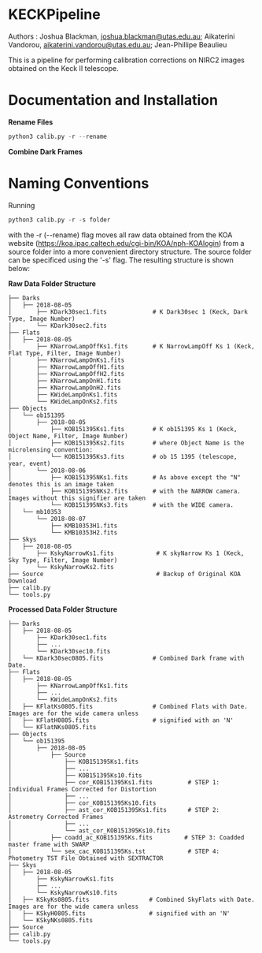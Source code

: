 # KECKPipeline

Authors : Joshua Blackman, joshua.blackman@utas.edu.au;
	      Aikaterini Vandorou, aikaterini.vandorou@utas.edu.au;
	      Jean-Phillipe Beaulieu

This is a pipeline for performing calibration corrections on NIRC2 images obtained on the Keck II telescope.

# Documentation and Installation

**Rename Files** 
```python
python3 calib.py -r --rename
```
**Combine Dark Frames**

# Naming Conventions

Running

```python
python3 calib.py -r -s folder 
```

with the -r (--rename) flag moves all raw data obtained from the KOA website (https://koa.ipac.caltech.edu/cgi-bin/KOA/nph-KOAlogin) from a source folder into a more convenient directory structure. The source folder can be specificed using the '-s' flag. The resulting structure is shown below:

**Raw Data Folder Structure**
    
    ├── Darks 
    │   ├── 2018-08-05                
    │       ├── KDark30sec1.fits             # K Dark30sec 1 (Keck, Dark Type, Image Number)
    │       └── KDark30sec2.fits 
    ├── Flats               
    │   ├── 2018-08-05                
    │       ├── KNarrowLampOffKs1.fits       # K NarrowLampOff Ks 1 (Keck, Flat Type, Filter, Image Number)
    │       ├── KNarrowLampOnKs1.fits
    │       ├── KNarrowLampOffH1.fits  
    │       ├── KNarrowLampOffH2.fits  
    │       ├── KNarrowLampOnH1.fits 
    │       ├── KNarrowLampOnH2.fits      
    │       ├── KWideLampOnKs1.fits
    │       └── KWideLampOnKs2.fits 
    ├── Objects               
    │   └── ob151395          
    │       ├── 2018-08-05 
    │           ├── KOB151395Ks1.fits        # K ob151395 Ks 1 (Keck, Object Name, Filter, Image Number)
    │           ├── KOB151395Ks2.fits        # where Object Name is the microlensing convention:
    │           └── KOB151395Ks3.fits        # ob 15 1395 (telescope, year, event)
    │       └── 2018-08-06  
    │           ├── KOB151395NKs1.fits       # As above except the "N" denotes this is an image taken
    │           ├── KOB151395NKs2.fits       # with the NARROW camera. Images without this signifier are taken
    │           └── KOB151395NKs3.fits       # with the WIDE camera.
    │   └── mb10353          
    │       └── 2018-08-07   
    │           ├── KMB10353H1.fits          
    │           └── KMB10353H2.fits          
    ├── Skys                  
    │   ├── 2018-08-05  
    │       ├── KskyNarrowKs1.fits            # K skyNarrow Ks 1 (Keck, Sky Type, Filter, Image Number)
    │       └── KskyNarrowKs2.fits       
    ├── Source                                # Backup of Original KOA Download
    ├── calib.py
    └── tools.py

**Processed Data Folder Structure**

    ├── Darks 
    │   ├── 2018-08-05                
    │       ├── KDark30sec1.fits           
    │       ├── ...
    │       └── KDark30sec10.fits 
    │   └── KDark30sec0805.fits              # Combined Dark frame with Date.                   
    ├── Flats               
    │   ├── 2018-08-05                
    │       ├── KNarrowLampOffKs1.fits        
    │       ├── ...
    │       └── KWideLampOnKs2.fits 
    │   ├── KFlatKs0805.fits                 # Combined Flats with Date. Images are for the wide camera unless
    │   ├── KFlatH0805.fits                  # signified with an 'N'            
    │   └── KFlatNKs0805.fits                      
    ├── Objects               
    │   └── ob151395          
    │       ├── 2018-08-05 
    │           ├── Source
    │               ├── KOB151395Ks1.fits        
    │               ├── ...        
    │               ├── KOB151395Ks10.fits 
    │               ├── cor_KOB151395Ks1.fits          # STEP 1: Individual Frames Corrected for Distortion
    │               ├── ...              
    │               ├── cor_KOB151395Ks10.fits   
    │               ├── ast_cor_KOB151395Ks1.fits      # STEP 2: Astrometry Corrected Frames
    │               ├── ...              
    │               └── ast_cor_KOB151395Ks10.fits   
    │           ├── coadd_ac_KOB151395Ks.fits         # STEP 3: Coadded master frame with SWARP
    │           └── sex_cac_KOB151395Ks.tst            # STEP 4: Photometry TST File Obtained with SEXTRACTOR
    ├── Skys                  
    │   ├── 2018-08-05  
    │       ├── KskyNarrowKs1.fits 
    │       ├── ...           
    │       └── KskyNarrowKs10.fits       
    │   ├── KSkyKs0805.fits                 # Combined SkyFlats with Date. Images are for the wide camera unless
    │   ├── KSkyH0805.fits                  # signified with an 'N'
    │   └── KSkyNKs0805.fits  
    ├── Source                              
    ├── calib.py
    └── tools.py